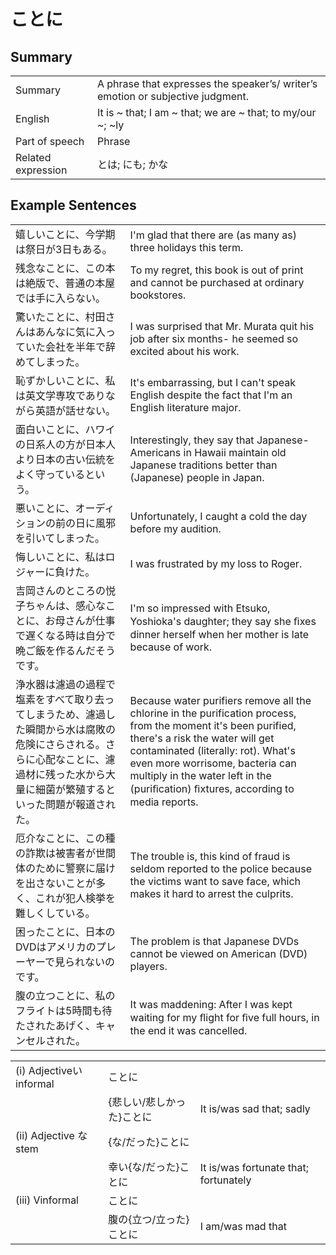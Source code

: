 # ことに

## Summary

<table><tr>   <td>Summary</td>   <td>A phrase that expresses the speaker’s/ writer’s emotion or subjective judgment.</td></tr><tr>   <td>English</td>   <td>It is ~ that; I am ~ that; we are ~ that; to my/our ~; ~ly</td></tr><tr>   <td>Part of speech</td>   <td>Phrase</td></tr><tr>   <td>Related expression</td>   <td>とは; にも; かな</td></tr></table>

## Example Sentences

<table><tr>   <td>嬉しいことに、今学期は祭日が3日もある。</td>   <td>I'm glad that there are (as many as) three holidays this term.</td></tr><tr>   <td>残念なことに、この本は絶版で、普通の本屋では手に入らない。</td>   <td>To my regret, this book is out of print and cannot be purchased at ordinary bookstores.</td></tr><tr>   <td>驚いたことに、村田さんはあんなに気に入っていた会社を半年で辞めてしまった。</td>   <td>I was surprised that Mr. Murata quit his job after six months- he seemed so excited about his work.</td></tr><tr>   <td>恥ずかしいことに、私は英文学専攻でありながら英語が話せない。</td>   <td>It's embarrassing, but I can't speak English despite the fact that I'm an English literature major.</td></tr><tr>   <td>面白いことに、ハワイの日系人の方が日本人より日本の古い伝統をよく守っているという。</td>   <td>Interestingly, they say that Japanese-Americans in Hawaii maintain old Japanese traditions better than (Japanese) people in Japan.</td></tr><tr>   <td>悪いことに、オーディションの前の日に風邪を引いてしまった。</td>   <td>Unfortunately, I caught a cold the day before my audition.</td></tr><tr>   <td>悔しいことに、私はロジャーに負けた。</td>   <td>I was frustrated by my loss to Roger.</td></tr><tr>   <td>吉岡さんのところの悦子ちゃんは、感心なことに、お母さんが仕事で遅くなる時は自分で晩ご飯を作るんだそうです。</td>   <td>I'm so impressed with Etsuko, Yoshioka's daughter; they say she ﬁxes dinner herself when her mother is late because of work.</td></tr><tr>   <td>浄水器は濾過の過程で塩素をすべて取り去ってしまうため、濾過した瞬間から水は腐敗の危険にさらされる。さらに心配なことに、濾過材に残った水から大量に細菌が繁殖するといった問題が報道された。</td>   <td>Because water purifiers remove all the chlorine in the purification process, from the moment it's been purified, there's a risk the water will get contaminated (literally: rot). What's even more worrisome, bacteria can multiply in the water left in the (puriﬁcation) ﬁxtures, according to media reports.</td></tr><tr>   <td>厄介なことに、この種の詐欺は被害者が世間体のために警察に届けを出さないことが多く、これが犯人検挙を難しくしている。</td>   <td>The trouble is, this kind of fraud is seldom reported to the police because the victims want to save face, which makes it hard to arrest the culprits.</td></tr><tr>   <td>困ったことに、日本のDVDはアメリカのプレーヤーで見られないのです。</td>   <td>The problem is that Japanese DVDs cannot be viewed on American (DVD) players.</td></tr><tr>   <td>腹の立つことに、私のフライトは5時間も待たされたあげく、キャンセルされた。</td>   <td>It was maddening: After I was kept waiting for my ﬂight for ﬁve full hours, in the end it was cancelled.</td></tr></table>

<table class="table"><tbody><tr class="tr head"><td class="td"><span class="numbers">(i)</span> <span class="bold">Adjectiveいinformal</span></td><td class="td"><span class="concept">ことに</span></td><td class="td"></td></tr><tr class="tr"><td class="td"></td><td class="td"><span>{悲しい/悲しかった}</span><span class="concept">ことに</span></td><td class="td"><span>It is/was sad that; sadly</span></td></tr><tr class="tr head"><td class="td"><span class="numbers">(ii)</span> <span class="bold">Adjective な stem</span></td><td class="td"><span>{な/だった}</span><span class="concept">ことに</span></td><td class="td"></td></tr><tr class="tr"><td class="td"></td><td class="td"><span>幸い{な/だった}</span><span class="concept">ことに</span></td><td class="td"><span>It is/was fortunate that; fortunately</span></td></tr><tr class="tr head"><td class="td"><span class="numbers">(iii)</span> <span class="bold">Vinformal</span></td><td class="td"><span class="concept">ことに</span></td><td class="td"></td></tr><tr class="tr"><td class="td"></td><td class="td"><span>腹の{立つ/立った}</span><span class="concept">ことに</span></td><td class="td"><span>I am/was mad that</span></td></tr></tbody></table>

